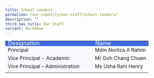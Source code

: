 ```yaml
---
title: School Leaders
permalink: /our-identity/our-staff/school-leaders/
description: ""
third_nav_title: Our Staff
variant: markdown
---
```

<table>
<tbody>
	<tr>
  </tr>
  <tr style="line-height:10px; background-color:RoyalBlue; font-size:18px; color:white">
		<td width="260">Designation</td>
    <td>Name</td>
  </tr>
  <tr>
    <td style="background-color:ghostwhite">Principal</td>
    <td>Mdm Norliza A Rahim</td>
  </tr>
  <tr>
    <td style="background-color:ghostwhite">Vice Principal - Academic</td>    
    <td>Mr Goh Chang Chuen</td>
  </tr>
  <tr>
    <td style="background-color:ghostwhite">Vice Principal – Administration</td>
    <td>Ms Usha Rani Henry</td>
  </tr>
	<tr><td></td></tr>
	</tbody></table>